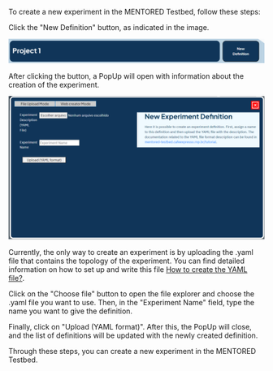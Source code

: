 To create a new experiment in the MENTORED Testbed, follow these steps:

Click the "New Definition" button, as indicated in the image.

![New Definition button](img/experiment-definition-page-new-definition.png "New Definition button")


After clicking the button, a PopUp will open with information about the creation of the experiment.

![New Definition PopUp](img/experiment-definition-popup.png "New Definition PopUp")


Currently, the only way to create an experiment is by uploading the .yaml file that contains the topology of the experiment. You can find detailed information on how to set up and write this file [How to create the YAML file?](yaml.md).

Click on the "Choose file" button to open the file explorer and choose the .yaml file you want to use. Then, in the "Experiment Name" field, type the name you want to give the definition.

Finally, click on "Upload (YAML format)". After this, the PopUp will close, and the list of definitions will be updated with the newly created definition.

Through these steps, you can create a new experiment in the MENTORED Testbed.